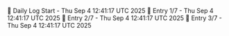 📅 Daily Log Start - Thu Sep  4 12:41:17 UTC 2025
📌 Entry 1/7 - Thu Sep  4 12:41:17 UTC 2025
📌 Entry 2/7 - Thu Sep  4 12:41:17 UTC 2025
📌 Entry 3/7 - Thu Sep  4 12:41:17 UTC 2025
